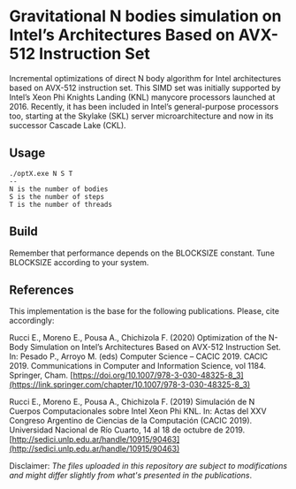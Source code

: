# Gravitational N bodies simulation on Intel’s Architectures Based on AVX-512 Instruction Set

Incremental optimizations of direct N body algorithm for Intel architectures based on AVX-512 instruction set. This SIMD set was initially supported by Intel’s Xeon Phi Knights Landing (KNL) manycore processors launched at 2016. Recently, it has been included in Intel’s general-purpose processors too, starting at the Skylake (SKL) server microarchitecture and now in its successor Cascade Lake (CKL).

## Usage

  ```
  ./optX.exe N S T
  --
  N is the number of bodies
  S is the number of steps
  T is the number of threads

```
## Build

Remember that performance depends on the BLOCKSIZE constant. Tune BLOCKSIZE according to your system.

## References

This implementation is the base for the following publications. Please, cite accordingly:

Rucci E., Moreno E., Pousa A., Chichizola F. (2020) Optimization of the N-Body Simulation on Intel’s Architectures Based on AVX-512 Instruction Set. In: Pesado P., Arroyo M. (eds) Computer Science – CACIC 2019. CACIC 2019. Communications in Computer and Information Science, vol 1184. Springer, Cham. [https://doi.org/10.1007/978-3-030-48325-8_3](https://link.springer.com/chapter/10.1007/978-3-030-48325-8_3)

Rucci E., Moreno E., Pousa A., Chichizola F. (2019) Simulación de N Cuerpos Computacionales sobre Intel Xeon Phi KNL. In: Actas del XXV Congreso Argentino de Ciencias de la Computación (CACIC 2019). Universidad Nacional de Río Cuarto, 14 al 18 de octubre de 2019. [http://sedici.unlp.edu.ar/handle/10915/90463](http://sedici.unlp.edu.ar/handle/10915/90463)




Disclaimer: *The files uploaded in this repository are subject to modifications and might differ slightly from what's presented in the publications*.
